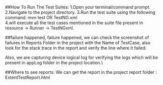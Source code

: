 ##How To Run The Test Suites:
1.Open your terminal/command prompt.
2.Navigate to the project directory.
3.Run the test suite using the following command: mvn test    OR  TestNG.xml  
4.will execute all the test cases mentioned in the suite file present in resource -> Runner -> TestNGxml. 

##failure happened, failure happened, we can check the screenshot of failures in Reports Folder in the project with the Name of TestCase, 
also look for the stack trace in the report and verify the line where it failed.

Also, we are capturing device logical log for verifying the logs which will be present in appLog folder in the project location.\

##Where to see reports:
We can get the report in the project report folder  : ExtentTestReport.html

